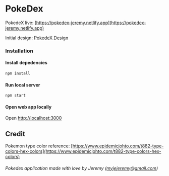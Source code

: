 # PokeDex

PokedeX live: [https://pokedex-jeremy.netlify.app](https://pokedex-jeremy.netlify.app)

Initial design: [PokedeX Design](https://www.figma.com/file/ppIZNADqPW6G3IiW71FsqT/PokedexApp?node-id=0%3A1)

### Installation

#### Install depedencies
```bash
npm install
```

#### Run local server
```bash
npm start
```

#### Open web app locally
Open [http://localhost:3000](http://localhost:3000)

## Credit
Pokemon type color reference: [https://www.epidemicjohto.com/t882-type-colors-hex-colors](https://www.epidemicjohto.com/t882-type-colors-hex-colors)

###### Pokedex application made with love by Jeremy (myjejeremy@gmail.com)
